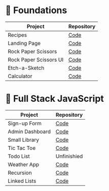 # 🌱 Foundations

| Project                | Repository                                                                                  |
| ---------------------- | ------------------------------------------------------------------------------------------- |
| Recipes                | [Code](https://github.com/BlakeNeko/odin-project-practice/tree/main/recipes)                |
| Landing Page           | [Code](https://github.com/BlakeNeko/odin-project-practice/tree/main/landing-page)           |
| Rock Paper Scissors    | [Code](https://github.com/BlakeNeko/odin-project-practice/tree/main/rock-paper-scissors)    |
| Rock Paper Scissors UI | [Code](https://github.com/BlakeNeko/odin-project-practice/tree/main/rock-paper-scissors-ui) |
| Etch-a-Sketch          | [Code](https://github.com/BlakeNeko/odin-project-practice/tree/main/etch-a-sketch)          |
| Calculator             | [Code](https://github.com/BlakeNeko/odin-project-practice/tree/main/calculator)             |

# 🚀 Full Stack JavaScript

| Project         | Repository                                                                           |
| --------------- | ------------------------------------------------------------------------------------ |
| Sign-up Form    | [Code](https://github.com/BlakeNeko/odin-project-practice/tree/main/sign-up-form)    |
| Admin Dashboard | [Code](https://github.com/BlakeNeko/odin-project-practice/tree/main/admin-dashboard) |
| Small Library   | [Code](https://github.com/BlakeNeko/odin-project-practice/tree/main/small-library)   |
| Tic Tac Toe     | [Code](https://github.com/BlakeNeko/odin-project-practice/tree/main/tic-tac-toe)     |
| Todo List       | Unfinishied                                                                          |
| Weather App     | [Code](https://github.com/BlakeNeko/odin-project-practice/tree/main/weather-app)     |
| Recursion       | [Code](https://github.com/BlakeNeko/odin-project-practice/tree/main/recursion)       |
| Linked Lists    | [Code](https://github.com/BlakeNeko/odin-project-practice/tree/main/linked-lists)    |

